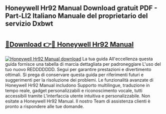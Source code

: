 ## Honeywell Hr92 Manual Download gratuit PDF - Part-LI2 Italiano Manuale del proprietario del servizio Dxbwt

# <h2><a href="http://dfcerj.blite.top/?on=Honeywell+Hr92+Manual">🔗Download 👉🔴 Honeywell Hr92 Manual</a></h2>

[![Honeywell Hr92 Manual download](https://i.imgur.com/lujVjoI.png)](http://dfcerj.blite.top/?on=Honeywell+Hr92+Manual)
La tua guida All'eccellenza questa guida fornisce una tabella di marcia dettagliata per padroneggiare L'uso del tuo nuovo REDDDDDDD. Segui per garantire prestazioni e divertimento ottimali. Si prega di conservare questa guida per riferimenti futuri e suggerimenti per la risoluzione dei problemi. Le funzionalità avanzate di Honeywell Hr92 Manual includono Supporto multilingue, traduzione in tempo reale, gadget personalizzabili e riconoscimento vocale, tutti accessibili tramite L'interfaccia utente intuitiva e personalizzabile. Non esitate a Honeywell Hr92 Manual. Il nostro Team di assistenza clienti è pronto a rispondere alle tue domande.
